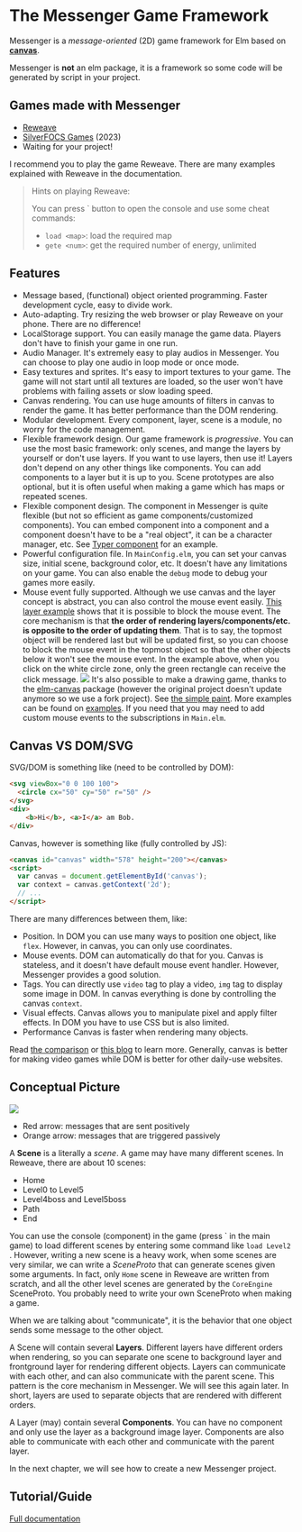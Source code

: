 # The Messenger Game Framework

Messenger is a *message-oriented* (2D) game framework for Elm based on **[canvas](https://developer.mozilla.org/en-US/docs/Web/API/Canvas_API)**.

Messenger is **not** an elm package, it is a framework so some code will be generated by script in your project.

## Games made with Messenger

- [Reweave](https://github.com/linsyking/Reweave)
- [SilverFOCS Games](https://focs.ji.sjtu.edu.cn/silverfocs/project/2023/p2) (2023)
- Waiting for your project!

I recommend you to play the game Reweave. There are many examples explained with Reweave in the documentation.

> Hints on playing Reweave:
>
> You can press \` button to open the console and use some cheat commands:
>
> - `load <map>`: load the required map
> - `gete <num>`: get the required number of energy, unlimited

## Features

- Message based, (functional) object oriented programming.
  Faster development cycle, easy to divide work.
- Auto-adapting.
  Try resizing the web browser or play Reweave on your phone. There are no difference!
- LocalStorage support.
  You can easily manage the game data. Players don't have to finish your game in one run.
- Audio Manager.
  It's extremely easy to play audios in Messenger. You can choose to play one audio in loop mode or once mode.
- Easy textures and sprites.
  It's easy to import textures to your game. The game will not start until all textures are loaded, so the user won't have problems with failing assets or slow loading speed.
- Canvas rendering.
  You can use huge amounts of filters in canvas to render the game. It has better performance than the DOM rendering.
- Modular development.
  Every component, layer, scene is a module, no worry for the code management.
- Flexible framework design.
  Our game framework is *progressive*. You can use the most basic framework: only scenes, and mange the layers by yourself or don't use layers. If you want to use layers, then use it! Layers don't depend on any other things like components. You can add components to a layer but it is up to you. Scene prototypes are also optional, but it is often useful when making a game which has maps or repeated scenes.
- Flexible component design.
  The component in Messenger is quite flexible (but not so efficient as game components/customized components). You can embed component into a component and a component doesn't have to be a "real object", it can be a character manager, etc. See [Typer component](https://github.com/linsyking/messenger-examples/tree/main/components) for an example.
- Powerful configuration file.
  In `MainConfig.elm`, you can set your canvas size, initial scene, background color, etc. It doesn't have any limitations on your game. You can also enable the `debug` mode to debug your games more easily.
- Mouse event fully supported.
  Although we use canvas and the layer concept is abstract, you can also control the mouse event easily. [This layer example](https://github.com/linsyking/messenger-examples/tree/main/layers) shows that it is possible to block the mouse event. The core mechanism is that **the order of rendering layers/components/etc. is opposite to the order of updating them**. That is to say, the topmost object will be rendered last but will be updated first, so you can choose to block the mouse event in the topmost object so that the other objects below it won't see the mouse event. In the example above, when you click on the white circle zone, only the green rectangle can receive the click message.
  ![](docs/imgs/layer.png)
  It's also possible to make a drawing game, thanks to the [elm-canvas](https://github.com/joakin/elm-canvas/tree/5.0.0) package (however the original project doesn't update anymore so we use a fork project). See [the simple paint](https://chimeces.com/elm-canvas/drawing.html). More examples can be found on [examples](https://chimeces.com/elm-canvas/). If you need that you may need to add custom mouse events to the subscriptions in `Main.elm`.


## Canvas VS DOM/SVG

SVG/DOM is something like (need to be controlled by DOM):

```html
<svg viewBox="0 0 100 100">
  <circle cx="50" cy="50" r="50" />
</svg>
<div>
    <b>Hi</b>, <a>I</a> am Bob.
</div>
```

Canvas, however is something like (fully controlled by JS):

```html
<canvas id="canvas" width="578" height="200"></canvas>
<script>
  var canvas = document.getElementById('canvas');
  var context = canvas.getContext('2d');
  // ...
</script>
```

There are many differences between them, like:

- Position.
  In DOM you can use many ways to position one object, like `flex`. However, in canvas, you can only use coordinates.
- Mouse events.
  DOM can automatically do that for you. Canvas is stateless, and it doesn't have default mouse event handler. However, Messenger provides a good solution.
- Tags.
  You can directly use `video` tag to play a video, `img` tag to display some image in DOM. In canvas everything is done by controlling the canvas `context`.
- Visual effects.
  Canvas allows you to manipulate pixel and apply filter effects. In DOM you have to use CSS but is also limited.
- Performance
  Canvas is faster when rendering many objects.

Read [the comparison](https://www.kirupa.com/html5/dom_vs_canvas.htm) or [this blog](https://blog.logrocket.com/when-to-use-html5s-canvas) to learn more. Generally, canvas is better for making video games while DOM is better for other daily-use websites.

## Conceptual Picture

![](docs/imgs/concept.png)

- Red arrow: messages that are sent positively
- Orange arrow: messages that are triggered passively

A **Scene** is a literally a *scene*. A game may have many different scenes. In Reweave, there are about 10 scenes:

- Home
- Level0 to Level5
- Level4boss and Level5boss
- Path
- End

You can use the console (component) in the game (press \` in the main game) to load different scenes by entering some command like `load Level2 `. However, writing a new scene is a heavy work, when some scenes are very similar, we can write a *SceneProto* that can generate scenes given some arguments. In fact, only `Home` scene in Reweave are written from scratch, and all the other level scenes are generated by the `CoreEngine` SceneProto. You probably need to write your own SceneProto when making a game.

When we are talking about "communicate", it is the behavior that one object sends some message to the other object.

A Scene will contain several **Layers**. Different layers have different orders when rendering, so you can separate one scene to background layer and frontground layer for rendering different objects. Layers can communicate with each other, and can also communicate with the parent scene. This pattern is the core mechanism in Messenger. We will see this again later. In short, layers are used to separate objects that are rendered with different orders.

A Layer (may) contain several **Components**. You can have no component and only use the layer as a background image layer. Components are also able to communicate with each other and communicate with the parent layer.

In the next chapter, we will see how to create a new Messenger project.

## Tutorial/Guide

[Full documentation](docs/doc.pdf)
